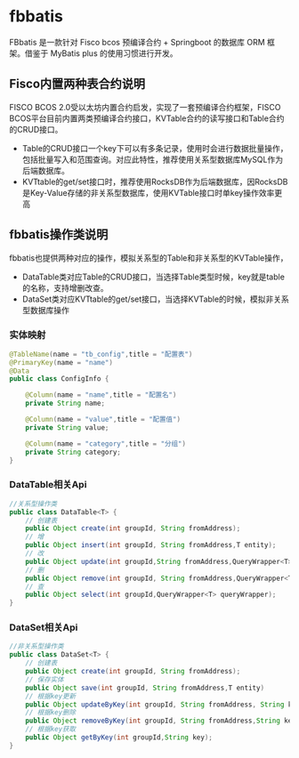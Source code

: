 # fbbatis
FBbatis 是一款针对 Fisco bcos 预编译合约 + Springboot 的数据库 ORM 框架。借鉴于 MyBatis plus 的使用习惯进行开发。


## Fisco内置两种表合约说明
FISCO BCOS 2.0受以太坊内置合约启发，实现了一套预编译合约框架，FISCO BCOS平台目前内置两类预编译合约接口，KVTable合约的读写接口和Table合约的CRUD接口。

* Table的CRUD接口一个key下可以有多条记录，使用时会进行数据批量操作，包括批量写入和范围查询。对应此特性，推荐使用关系型数据库MySQL作为后端数据库。 
* KVTtable的get/set接口时，推荐使用RocksDB作为后端数据库，因RocksDB是Key-Value存储的非关系型数据库，使用KVTable接口时单key操作效率更高

## fbbatis操作类说明
fbbatis也提供两种对应的操作，模拟关系型的Table和非关系型的KVTable操作，
* DataTable类对应Table的CRUD接口，当选择Table类型时候，key就是table的名称，支持增删改查。
* DataSet类对应KVTtable的get/set接口，当选择KVTable的时候，模拟非关系型数据库操作

### 实体映射
```java
@TableName(name = "tb_config",title = "配置表")
@PrimaryKey(name = "name")
@Data
public class ConfigInfo {

    @Column(name = "name",title = "配置名")
    private String name;

    @Column(name = "value",title = "配置值")
    private String value;

    @Column(name = "category",title = "分组")
    private String category;
}
```

### DataTable相关Api
```java
//关系型操作类
public class DataTable<T> {
    // 创建表
    public Object create(int groupId, String fromAddress);
    // 增
    public Object insert(int groupId, String fromAddress,T entity);
    // 改
    public Object update(int groupId,String fromAddress,QueryWrapper<T> queryWrapper,Map<String, Object> columnMap);
    // 删
    public Object remove(int groupId, String fromAddress,QueryWrapper<T> queryWrapper);
    // 查
    public Object select(int groupId,QueryWrapper<T> queryWrapper);
}
```

### DataSet相关Api
```java
//非关系型操作类
public class DataSet<T> {
    // 创建表
    public Object create(int groupId, String fromAddress);
    // 保存实体
    public Object save(int groupId, String fromAddress,T entity)
    // 根据key更新
    public Object updateByKey(int groupId, String fromAddress, String key,Map<String, Object> columnMap);
    // 根据key删除
    public Object removeByKey(int groupId, String fromAddress,String key);
    // 根据key获取
    public Object getByKey(int groupId,String key);
}
```




